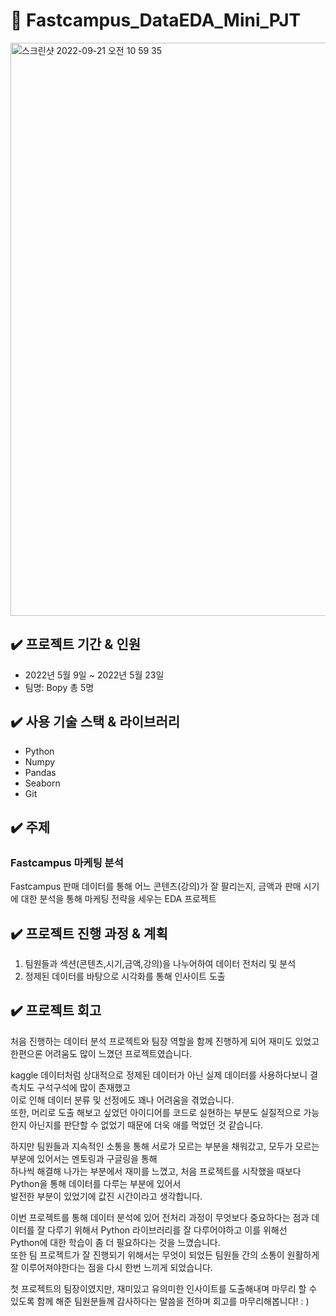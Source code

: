 # :crystal_ball: Fastcampus_DataEDA_Mini_PJT

<img width="917" alt="스크린샷 2022-09-21 오전 10 59 35" src="https://user-images.githubusercontent.com/103194475/191397301-2395a0c5-159e-4b0d-9344-750394914a17.png">


## :heavy_check_mark: 프로젝트 기간 & 인원
- 2022년 5월 9일 ~ 2022년 5월 23일
- 팀명: Bopy 총 5명

## :heavy_check_mark: 사용 기술 스택 & 라이브러리
- Python
- Numpy
- Pandas
- Seaborn
- Git
## :heavy_check_mark: 주제
### Fastcampus 마케팅 분석   
Fastcampus 판매 데이터를 통해 어느 콘텐츠(강의)가 잘 팔리는지, 
금액과 판매 시기에 대한 분석을 통해 마케팅 전략을 세우는 EDA 프로젝트

## :heavy_check_mark: 프로젝트 진행 과정 & 계획
1. 팀원들과 섹션(콘텐츠,시기,금액,강의)을 나누어하여 데이터 전처리 및 분석
2. 정제된 데이터를 바탕으로 시각화를 통해 인사이트 도출

## :heavy_check_mark: 프로젝트 회고
처음 진행하는 데이터 분석 프로젝트와 팀장 역할을 함께 진행하게 되어 재미도 있었고 한편으론 어려움도 많이 느꼈던 프로젝트였습니다.  

kaggle 데이터처럼 상대적으로 정제된 데이터가 아닌 실제 데이터를 사용하다보니 결측치도 구석구석에 많이 존재했고   
이로 인해 데이터 분류 및 선정에도 꽤나 어려움을 겪었습니다.  
또한, 머리로 도출 해보고 싶었던 아이디어를 코드로 실현하는 부분도 실질적으로 가능한지 아닌지를 판단할 수 없었기 때문에 더욱 애를 먹었던 것 같습니다.  

하지만 팀원들과 지속적인 소통을 통해 서로가 모르는 부분을 채워갔고, 모두가 모르는 부분에 있어서는 멘토링과 구글링을 통해   
하나씩 해결해 나가는 부분에서 재미를 느꼈고, 처음 프로젝트를 시작했을 때보다 Python을 통해 데이터를 다루는 부분에 있어서   
발전한 부분이 있었기에 값진 시간이라고 생각합니다.  

이번 프로젝트를 통해 데이터 분석에 있어 전처리 과정이 무엇보다 중요하다는 점과 데이터를 잘 다루기 위해서 Python 라이브러리를 잘 다루어야하고 이를 위해선  
Python에 대한 학습이 좀 더 필요하다는 것을 느꼈습니다.  
또한 팀 프로젝트가 잘 진행되기 위해서는 무엇이 되었든 팀원들 간의 소통이 원활하게 잘 이루어져야한다는 점을 다시 한번 느끼게 되었습니다.  

첫 프로젝트의 팀장이였지만, 재미있고 유의미한 인사이트를 도출해내며 마무리 할 수 있도록 함께 해준 팀원분들께 감사하다는 말씀을 전하며 회고를 마무리해봅니다! : )


